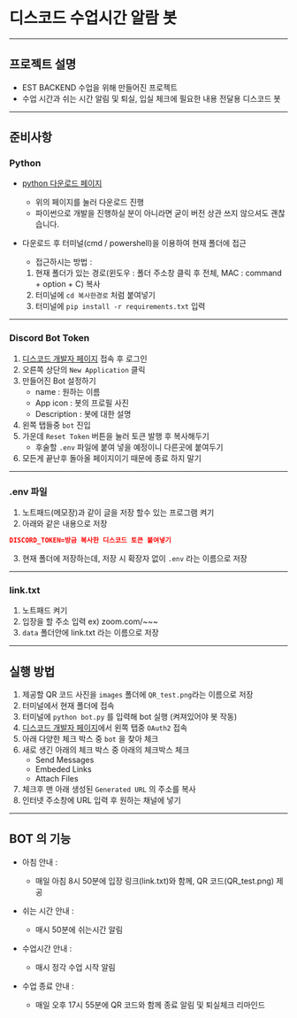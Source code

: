 # 디스코드 수업시간 알람 봇

---

## 프로젝트 설명

- EST BACKEND 수업을 위해 만들어진 프로젝트
- 수업 시간과 쉬는 시간 알림 및 퇴실, 입실 체크에 필요한 내용 전달용 디스코드 봇

---

## 준비사항

### Python

- [python 다운로드 페이지](https://www.python.org/downloads/)

  - 위의 페이지를 눌러 다운로드 진행
  - 파이썬으로 개발을 진행하실 분이 아니라면 굳이 버전 상관 쓰지 않으셔도 괜찮습니다.

- 다운로드 후 터미널(cmd / powershell)을 이용하여 현재 폴더에 접근
  - 접근하시는 방법 :
  1. 현재 폴더가 있는 경로(윈도우 : 폴더 주소창 클릭 후 전체, MAC : command + option + C) 복사
  2. 터미널에 `cd 복사한경로` 처럼 붙여넣기
  3. 터미널에 `pip install -r requirements.txt` 입력

---

### Discord Bot Token

1. [디스코드 개발자 페이지](https://discord.com/developers/applications) 접속 후 로그인
2. 오른쪽 상단의 `New Application` 클릭
3. 만들어진 Bot 설정하기
   - name : 원하는 이름
   - App icon : 봇의 프로필 사진
   - Description : 봇에 대한 설명
4. 왼쪽 탭들중 `bot` 진입
5. 가운데 `Reset Token` 버튼을 눌러 토큰 발행 후 복사해두기
   - 후술할 `.env` 파일에 붙여 넣을 예정이니 다른곳에 붙여두기
6. 모든게 끝난후 돌아올 페이지이기 때문에 종료 하지 말기

---

### .env 파일

1. 노트패드(메모장)과 같이 글을 저장 할수 있는 프로그램 켜기
2. 아래와 같은 내용으로 저장

```json
DISCORD_TOKEN=방금 복사한 디스코드 토큰 붙여넣기
```

3. 현재 폴더에 저장하는데, 저장 시 확장자 없이 `.env` 라는 이름으로 저장

---

### link.txt

1. 노트패드 켜기
2. 입장을 할 주소 입력 ex) zoom.com/~~~
3. `data` 폴더안에 link.txt 라는 이름으로 저장

---

## 실행 방법

1. 제공할 QR 코드 사진을 `images` 폴더에 `QR_test.png`라는 이름으로 저장
2. 터미널에서 현재 폴더에 접속
3. 터미널에 `python bot.py` 를 입력해 bot 실행 (켜져있어야 봇 작동)
4. [디스코드 개발자 페이지](https://discord.com/developers/applications)에서 왼쪽 탭중 `OAuth2` 접속
5. 아래 다양한 체크 박스 중 `bot` 을 찾아 체크
6. 새로 생긴 아래의 체크 박스 중 아래의 체크박스 체크
   - Send Messages
   - Embeded Links
   - Attach Files
7. 체크후 맨 아래 생성된 `Generated URL` 의 주소를 복사
8. 인터넷 주소창에 URL 입력 후 원하는 채널에 넣기

---

## BOT 의 기능

- 아침 안내 :

  - 매일 아침 8시 50분에 입장 링크(link.txt)와 함께, QR 코드(QR_test.png) 제공

- 쉬는 시간 안내 :

  - 매시 50분에 쉬는시간 알림

- 수업시간 안내 :

  - 매시 정각 수업 시작 알림

- 수업 종료 안내 :
  - 매일 오후 17시 55분에 QR 코드와 함께 종료 알림 및 퇴실체크 리마인드
